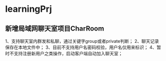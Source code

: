 # learningPrj

## 新增局域网聊天室项目CharRoom
1、支持聊天室内群发和私聊，通过关键字group或者private判断；
2、聊天记录保存在本地文件中；
3、目前不支持用户名密码校验，用户名仅用来标识；
4、暂时不支持注册新用户之类操作，启动客户端自动加入聊天室；